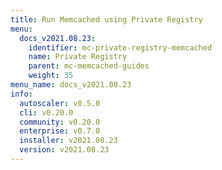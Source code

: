 ```yaml
---
title: Run Memcached using Private Registry
menu:
  docs_v2021.08.23:
    identifier: mc-private-registry-memcached
    name: Private Registry
    parent: mc-memcached-guides
    weight: 35
menu_name: docs_v2021.08.23
info:
  autoscaler: v0.5.0
  cli: v0.20.0
  community: v0.20.0
  enterprise: v0.7.0
  installer: v2021.08.23
  version: v2021.08.23
---
```


